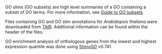 GO slims (GO subsets) are high level summaries of a GO containing a subset of GO terms. For more information, see [Guide to GO subsets](http://geneontology.org/docs/go-subset-guide/). 

Files containing GO and GO slim annotations for *Arabidopsis thaliana* were downloaded from [TAIR](https://www.arabidopsis.org/download/index-auto.jsp?dir=%2Fdownload_files%2FGO_and_PO_Annotations%2FGene_Ontology_Annotations). Additional information can be found within the header of the files.

GO enrichment analysis of orthologous genes from the lowest and highest expression quantile was done using [ShinyGO](http://bioinformatics.sdstate.edu/go/) v0.741.
